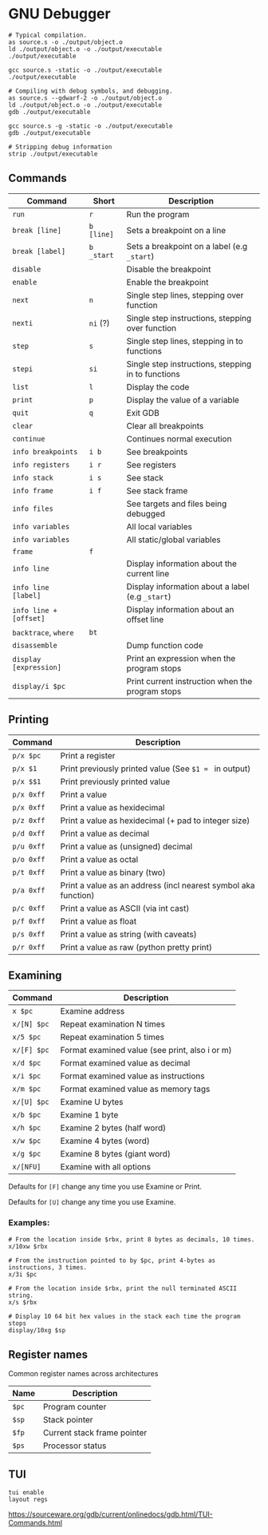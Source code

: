 # GNU Debugger

```shell
# Typical compilation.
as source.s -o ./output/object.o
ld ./output/object.o -o ./output/executable
./output/executable

gcc source.s -static -o ./output/executable
./output/executable

# Compiling with debug symbols, and debugging.
as source.s --gdwarf-2 -o ./output/object.o
ld ./output/object.o -o ./output/executable
gdb ./output/executable

gcc source.s -g -static -o ./output/executable
gdb ./output/executable

# Stripping debug information
strip ./output/executable
```

## Commands

| Command                | Short      | Description                                        |
| ---------------------- | ---------- | -------------------------------------------------- |
| `run`                  | `r`        | Run the program                                    |
| `break [line]`         | `b [line]` | Sets a breakpoint on a line                        |
| `break [label]`        | `b _start` | Sets a breakpoint on a label (e.g `_start`)        |
| `disable`              |            | Disable the breakpoint                             |
| `enable`               |            | Enable the breakpoint                              |
| `next`                 | `n`        | Single step lines, stepping over function          |
| `nexti`                | `ni` (?)   | Single step instructions, stepping over function   |
| `step`                 | `s`        | Single step lines, stepping in to functions        |
| `stepi`                | `si`       | Single step instructions, stepping in to functions |
| `list`                 | `l`        | Display the code                                   |
| `print`                | `p`        | Display the value of a variable                    |
| `quit`                 | `q`        | Exit GDB                                           |
| `clear`                |            | Clear all breakpoints                              |
| `continue`             |            | Continues normal execution                         |
| `info breakpoints`     | `i b`      | See breakpoints                                    |
| `info registers`       | `i r`      | See registers                                      |
| `info stack`           | `i s`      | See stack                                          |
| `info frame`           | `i f`      | See stack frame                                    |
| `info files`           |            | See targets and files being debugged               |
| `info variables`       |            | All local variables                                |
| `info variables`       |            | All static/global variables                        |
| `frame`                | `f`        |                                                    |
| `info line`            |            | Display information about the current line         |
| `info line [label]`    |            | Display information about a label (e.g `_start`)   |
| `info line +[offset]`  |            | Display information about an offset line           |
| `backtrace`, `where`   | `bt`       |                                                    |
| `disassemble`          |            | Dump function code                                 |
| `display [expression]` |            | Print an expression when the program stops         |
| `display/i $pc`        |            | Print current instruction when the program stops   |

## Printing

| Command    | Description                                                    |
| ---------- | -------------------------------------------------------------- |
| `p/x $pc`  | Print a register                                               |
| `p/x $1`   | Print previously printed value (See `$1 = ` in output)         |
| `p/x $$1`  | Print previously printed value                                 |
| `p/x 0xff` | Print a value                                                  |
| `p/x 0xff` | Print a value as hexidecimal                                   |
| `p/z 0xff` | Print a value as hexidecimal (+ pad to integer size)           |
| `p/d 0xff` | Print a value as decimal                                       |
| `p/u 0xff` | Print a value as (unsigned) decimal                            |
| `p/o 0xff` | Print a value as octal                                         |
| `p/t 0xff` | Print a value as binary (two)                                  |
| `p/a 0xff` | Print a value as an address (incl nearest symbol aka function) |
| `p/c 0xff` | Print a value as ASCII (via int cast)                          |
| `p/f 0xff` | Print a value as float                                         |
| `p/s 0xff` | Print a value as string (with caveats)                         |
| `p/r 0xff` | Print a value as raw (python pretty print)                     |

## Examining

| Command     | Description                                    |
| ----------- | ---------------------------------------------- |
| `x $pc`     | Examine address                                |
| `x/[N] $pc` | Repeat examination N times                     |
| `x/5 $pc`   | Repeat examination 5 times                     |
| `x/[F] $pc` | Format examined value (see print, also i or m) |
| `x/d $pc`   | Format examined value as decimal               |
| `x/i $pc`   | Format examined value as instructions          |
| `x/m $pc`   | Format examined value as memory tags           |
| `x/[U] $pc` | Examine U bytes                                |
| `x/b $pc`   | Examine 1 byte                                 |
| `x/h $pc`   | Examine 2 bytes (half word)                    |
| `x/w $pc`   | Examine 4 bytes (word)                         |
| `x/g $pc`   | Examine 8 bytes (giant word)                   |
| `x/[NFU]`   | Examine with all options                       |

Defaults for `[F]` change any time you use Examine or Print.

Defaults for `[U]` change any time you use Examine.

### Examples:

```shell
# From the location inside $rbx, print 8 bytes as decimals, 10 times.
x/10xw $rbx

# From the instruction pointed to by $pc, print 4-bytes as instructions, 3 times.
x/3i $pc

# From the location inside $rbx, print the null terminated ASCII string.
x/s $rbx

# Display 10 64 bit hex values in the stack each time the program stops
display/10xg $sp
```

## Register names

Common register names across architectures

| Name  | Description                 |
| ----- | --------------------------- |
| `$pc` | Program counter             |
| `$sp` | Stack pointer               |
| `$fp` | Current stack frame pointer |
| `$ps` | Processor status            |

## TUI

```shell
tui enable
layout regs
```

https://sourceware.org/gdb/current/onlinedocs/gdb.html/TUI-Commands.html
